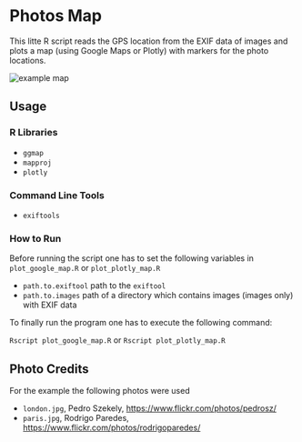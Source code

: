 # Photos Map

This litte R script reads the GPS location from the EXIF data of images and plots a map (using Google Maps or Plotly) with markers for the photo locations.

![example map](https://github.com/k0nze/photos_map/raw/master/example_google_maps.png "example map")

## Usage
### R Libraries

 * `ggmap`
 * `mapproj`
 * `plotly`

### Command Line Tools

 * `exiftools`

### How to Run

Before running the script one has to set the following variables in `plot_google_map.R` or `plot_plotly_map.R` 

 * `path.to.exiftool` path to the `exiftool`
 * `path.to.images` path of a directory which contains images (images only) with EXIF data

To finally run the program one has to execute the following command:

`Rscript plot_google_map.R` or `Rscript plot_plotly_map.R`

## Photo Credits
For the example the following photos were used

 * `london.jpg`, Pedro Szekely, https://www.flickr.com/photos/pedrosz/
 * `paris.jpg`, Rodrigo Paredes, https://www.flickr.com/photos/rodrigoparedes/
